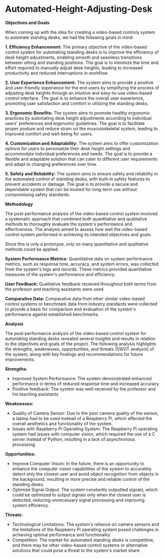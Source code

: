 # Automated-Height-Adjusting-Desk

**Objectives and Goals**

When coming up with the idea for creating a video-based controly system to automate standng desks, we had the following goals in mind:

**1. Efficiency Enhancement:** The primary objective of the video-based control system for automating standing desks is to improve the efficiency of desk height adjustments, enabling smooth and seamless transitions between sitting and standing positions. The goal is to minimize the time and effort required to manually adjust desk heights, leading to increased productivity and reduced interruptions in workflow.

**2. User Experience Enhancement:** The system aims to provide a positive and user-friendly experience for the end users by simplifying the process of adjusting desk heights through an intuitive and easy-to-use video-based control interface. The goal is to enhance the overall user experience, promoting user satisfaction and comfort in utilizing the standing desks.

**3. Ergonomic Benefits:** The system aims to promote healthy ergonomic practices by automating desk height adjustments according to individual users' preferences and ergonomic guidelines. The goal is to facilitate proper posture and reduce strain on the musculoskeletal system, leading to improved comfort and well-being for users.

**4. Customization and Adaptability:** The system aims to offer customization options for users to personalize their desk height settings and accommodate individual preferences and needs. The goal is to provide a flexible and adaptable solution that can cater to different user requirements and adapt to changing preferences over time.

**5. Safety and Reliability:** The system aims to ensure safety and reliability in the automated control of standing desks, with built-in safety features to prevent accidents or damage. The goal is to provide a secure and dependable system that can be trusted for long-term use without compromising safety standards.

**Methodology**

The post-performance analysis of the video-based control system involved a systematic approach that combined both quantitative and qualitative methods to thoroughly evaluate the system's performance and effectiveness. The analysis aimed to assess how well the video-based control system performed in achieving its intended objectives and goals.

Since this is only a prototype, only so many quantitative and qualitative methods could be applied.

**System Performance Metrics:** Quantitative data on system performance metrics, such as response time, accuracy, and system errors, was collected from the system's logs and records. These metrics provided quantitative measures of the system's performance and efficiency.

**User Feedback:** Qualitative feedback received throughout both terms from the professor and teaching assistants were used.

**Comparative Data:** Comparative data from other similar video-based control systems or benchmark data from industry standards were collected to provide a basis for comparison and evaluation of the system's performance against established benchmarks.

**Analysis**

The post-performance analysis of the video-based control system for automating standing desks revealed several insights and results in relation to the objectives and goals of the project. The following analysis highlights the strengths, weaknesses, opportunities, and threats (SWOT analysis) of the system, along with key findings and recommendations for future improvements.

**Strengths:**
- Improved System Performance: The system demonstrated enhanced performance in terms of reduced response time and increased accuracy
- Positive feedback: The system was well-received by the professor and his teaching assistants

**Weaknesses:**
- Quality of Camera Sensor: Due to the poor camera quality of the sensor, a laptop had to be used instead of a Raspberry Pi, which affected the overall aesthetics and functionality of the system.
- Issues with Raspberry Pi Operating System: The Raspberry Pi operating system had issues with computer vision, which required the use of a C server instead of Python, resulting in a lack of asynchronous processing.

**Opportunities:**
  
- Improve Computer Vision: In the future, there is an opportunity to enhance the computer vision capabilities of the system to accurately detect only the closest user and avoid object recognition from objects in the background, resulting in more precise and reliable control of the standing desks.
- Optimize Signal Output: The system constantly outputted signals, which could be optimized to output signals only when the closest user is detected, reducing unnecessary signal processing and improving system efficiency.

**Threats:**
- Technological Limitations: The system's reliance on camera sensors and the limitations of the Raspberry Pi operating system posed challenges in achieving optimal performance and functionality
- Competition: The market for automated standing desks is competitive, and there may be other video-based control systems or alternative solutions that could pose a threat to the system's market share.











